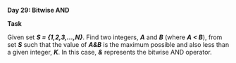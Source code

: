 **Day 29: Bitwise AND**

**Task**

Given set ***S = {1,2,3,...,N}***. Find two integers, ***A*** and ***B*** (where ***A < B***), from set ***S*** such that the value of ***A&B*** is the maximum possible and also less than a given integer, ***K***. In this case, ***&*** represents the bitwise AND operator.